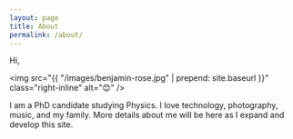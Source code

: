 ```yaml
---
layout: page
title: About
permalink: /about/
---
```


Hi,

<img src="{{ "/images/benjamin-rose.jpg" | prepend: site.baseurl }}" class="right-inline" alt="😊" /> 

I am a PhD candidate studying Physics. I love technology, photography, music, and my family. More details about me will be here as I expand and develop this site. 

